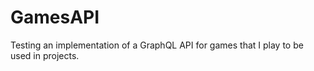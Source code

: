 # GamesAPI
Testing an implementation of a GraphQL API for games that I play to be used in projects.
